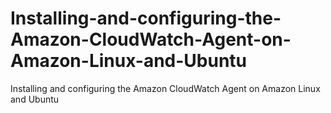 # Installing-and-configuring-the-Amazon-CloudWatch-Agent-on-Amazon-Linux-and-Ubuntu
Installing and configuring the Amazon CloudWatch Agent on Amazon Linux and Ubuntu
